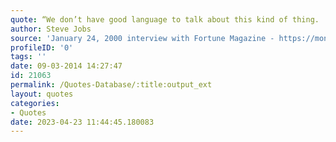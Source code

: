 ```yaml
---
quote: “We don’t have good language to talk about this kind of thing.  In most people’s vocabularies, design means veneer. It’s interior decorating. It’s the fabric of the curtains and the sofa. But to me, nothing could be further from the meaning of design. Design is the fundamental soul of a man-made creation that ends up expressing itself in successive outer layers of the product or service. The iMac is not just the color or translucence or the shape of the shell. The essence of the iMac is to be the finest possible consumer computer in which each element plays together. ... That is the furthest thing from veneer. It was at the core of the product the day we started. This is what customers pay us for — to sweat all these details so it’s easy and pleasant for them to use our computers. We’re supposed to be really good at this. That doesn’t mean we don’t listen to customers, but it’s hard for them to tell you what they want when they’ve never seen anything remotely like it.  Take desktop video editing. I never got one request from someone who wanted to edit movies on his computer. Yet now that people see it, they say, "Oh my God, that's great!”
author: Steve Jobs
source: 'January 24, 2000 interview with Fortune Magazine - https://money.cnn.com/magazines/fortune/fortune_archive/2000/01/24/272277/'
profileID: '0'
tags: ''
date: 09-03-2014 14:27:47
id: 21063
permalink: /Quotes-Database/:title:output_ext
layout: quotes
categories:
- Quotes
date: 2023-04-23 11:44:45.180083
---
```

